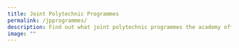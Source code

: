 ```yaml
---
title: Joint Polytechnic Programmes
permalink: /jpprogrammes/
description: Find out what joint polytechnic programmes the academy offers!
image: ""
---
```

